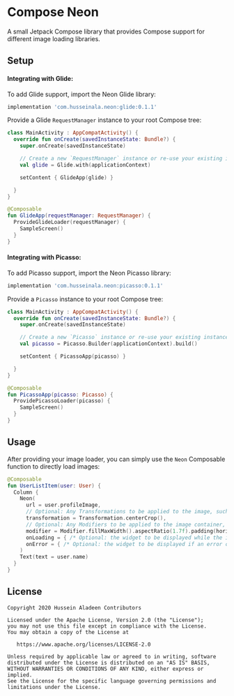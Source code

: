 # Compose Neon

A small Jetpack Compose library that provides Compose support for different image loading libraries.


## Setup

####  Integrating with Glide:

To add Glide support, import the Neon Glide library:

```groovy
implementation 'com.husseinala.neon:glide:0.1.1'
```

Provide a Glide `RequestManager` instance to your root Compose tree:

```kotlin
class MainActivity : AppCompatActivity() {
  override fun onCreate(savedInstanceState: Bundle?) {
    super.onCreate(savedInstanceState)

    // Create a new `RequestManager` instance or re-use your existing instance
    val glide = Glide.with(applicationContext)

    setContent { GlideApp(glide) }

  }
}

@Composable
fun GlideApp(requestManager: RequestManager) {
  ProvideGlideLoader(requestManager) {
    SampleScreen()
  }
}
```

####  Integrating with Picasso:

To add Picasso support, import the Neon Picasso library:

```groovy
implementation 'com.husseinala.neon:picasso:0.1.1'
```

Provide a `Picasso` instance to your root Compose tree:

```kotlin
class MainActivity : AppCompatActivity() {
  override fun onCreate(savedInstanceState: Bundle?) {
    super.onCreate(savedInstanceState)

    // Create a new `Picasso` instance or re-use your existing instance
    val picasso = Picasso.Builder(applicationContext).build()

    setContent { PicassoApp(picasso) }

  }
}

@Composable
fun PicassoApp(picasso: Picasso) {
  ProvidePicassoLoader(picasso) {
    SampleScreen()
  }
}
```

## Usage

After providing your image loader, you can simply use the `Neon` Composable function to directly load images:

```kotlin
@Composable
fun UserListItem(user: User) {
  Column {
    Neon(
      url = user.profileImage,
      // Optional: Any Transformations to be applied to the image, such as rounded corners or scale type.
      transformation = Transformation.centerCrop(),
      // Optional: Any Modifiers to be applied to the image container, such as view size or paddings.
      modifier = Modifier.fillMaxWidth().aspectRatio(1.7f).padding(horizontal = 16.dp, vertical = 8.dp),
      onLoading = { /* Optional: the widget to be displayed while the image is being downloaded */ },
      onError = { /* Optional: the widget to be displayed if an error occurs */ }
    )
    Text(text = user.name)
  }
}
```

## License

    Copyright 2020 Hussein Aladeen Contributors

    Licensed under the Apache License, Version 2.0 (the "License");
    you may not use this file except in compliance with the License.
    You may obtain a copy of the License at

       https://www.apache.org/licenses/LICENSE-2.0

    Unless required by applicable law or agreed to in writing, software
    distributed under the License is distributed on an "AS IS" BASIS,
    WITHOUT WARRANTIES OR CONDITIONS OF ANY KIND, either express or implied.
    See the License for the specific language governing permissions and
    limitations under the License.
